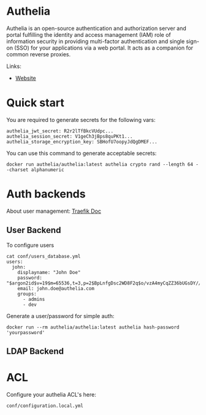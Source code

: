 # Authelia

Authelia is an open-source authentication and authorization server and portal fulfilling the identity and access management (IAM) role of information security in providing multi-factor authentication and single sign-on (SSO) for your applications via a web portal. It acts as a companion for common reverse proxies.

Links:

* [Website](https://www.authelia.com/)

# Quick start

You are required to generate secrets for the following vars:
```
authelia_jwt_secret: R2r2lTfBkcVUdpc...
authelia_session_secret: V1geCh3jBps8quPKt1...
authelia_storage_encryption_key: SBHofU7oopyJdQgDMEF...
```
You can use this command to generate acceptable secrets:
```
docker run authelia/authelia:latest authelia crypto rand --length 64 --charset alphanumeric
```

# Auth backends

About user management: [Traefik Doc](https://docs.ibracorp.io/authelia/authelia/configuration)

## User Backend

To configure users
```
cat conf/users_database.yml 
users:
  john:
    displayname: "John Doe"
    password: "$argon2id$v=19$m=65536,t=3,p=2$BpLnfgDsc2WD8F2q$o/vzA4myCqZZ36bUGsDY//8mKUYNZZaR0t4MFFSs+iM"
    email: john.doe@authelia.com
    groups:
      - admins
      - dev
```

Generate a user/password for simple auth:
```
docker run --rm authelia/authelia:latest authelia hash-password 'yourpassword'
```
## LDAP Backend

# ACL

Configure your authelia ACL's here:
```
conf/configuration.local.yml
```


